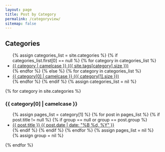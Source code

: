 ```yaml
---
layout: page
title: Post by Category
permalink: /categoryview/
sitemap: false
---
```


<h2>Categories</h2>
<ul>
{% assign categories_list = site.categories %}
  {% if categories_list.first[0] == null %}
    {% for category in categories_list %}
      <li><a href="#{{ category | downcase | downcase | url_escape | strip | replace: ' ', '-' }}">{{ category | camelcase }} ({{ site.tags[category].size }})</a></li>
    {% endfor %}
  {% else %}
    {% for category in categories_list %}
      <li><a href="#{{ category[0] | downcase | url_escape | strip | replace: ' ', '-' }}">{{ category[0] | camelcase }} ({{ category[1].size }})</a></li>
    {% endfor %}
  {% endif %}
{% assign categories_list = nil %}
</ul>

{% for category in site.categories %}
  <h3 id="{{ category[0] | downcase | url_escape | strip | replace: ' ', '-' }}">{{ category[0] | camelcase }}</h3>
  <ul>
    {% assign pages_list = category[1] %}
    {% for post in pages_list %}
      {% if post.title != null %}
      {% if group == null or group == post.group %}
      <li><a href="{{ site.url }}{{ post.url }}">{{ post.title }} <time datetime="{{ post.date | date_to_xmlschema }}" itemprop="datePublished">{{ post.date | date: "%B %d, %Y" }}</time></a></li>
      {% endif %}
      {% endif %}
    {% endfor %}
    {% assign pages_list = nil %}
    {% assign group = nil %}
  </ul>
{% endfor %}